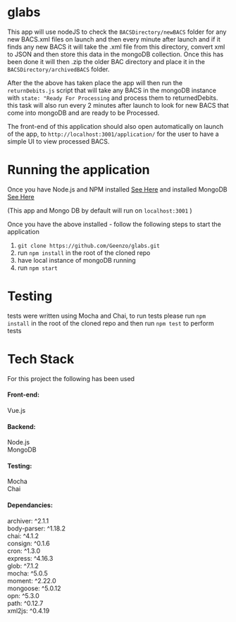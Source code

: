 # glabs
This app will use nodeJS to check the `BACSDirectory/newBACS` folder for any new BACS.xml files on launch and then every minute after launch and if it finds any new BACS it will
take the .xml file from this directory, convert xml to JSON and then store this data in the mongoDB collection. Once this has been done it will then .zip the older BAC directory
and place it in the `BACSDirectory/archivedBACS` folder.

After the the above has taken place the app will then run the `returnDebits.js` script that will take any BACS in the mongoDB instance with `state: "Ready For Processing` and process them to returnedDebits. this task will also run every 2 minutes after launch to look for new BACS that come into mongoDB and are ready to be Processed.

The front-end of this application should also open automatically on launch of the app, to `http://localhost:3001/application/` for the user to have a simple UI to view processed BACS.

# Running the application
Once you have Node.js and NPM installed [See Here](https://docs.npmjs.com/getting-started/installing-node)
and installed MongoDB [See Here](https://docs.mongodb.com/manual/installation/)

(This app and Mongo DB by default will run on `localhost:3001` )

Once you have the above installed - follow the following steps to start the application

1. `git clone https://github.com/Geenzo/glabs.git`
2. run `npm install` in the root of the cloned repo
3. have local instance of mongoDB running
4. run `npm start`

# Testing

 tests were written using Mocha and Chai, to run tests please run `npm install` 
 in the root of the cloned repo and then run `npm test` to perform tests

 # Tech Stack

 For this project the following has been used

 <h4>Front-end:</h4>
 Vue.js

 <h4>Backend:</h4>
 Node.js<br>
 MongoDB

<h4>Testing:</h4>
Mocha<br>
Chai

<h4>Dependancies:</h4>
archiver: ^2.1.1<br>
body-parser: ^1.18.2<br>
chai: ^4.1.2<br>
consign: ^0.1.6<br>
cron: ^1.3.0<br>
express: ^4.16.3<br>
glob: ^7.1.2<br>
mocha: ^5.0.5<br>
moment: ^2.22.0<br>
mongoose: ^5.0.12<br>
opn: ^5.3.0<br>
path: ^0.12.7<br>
xml2js: ^0.4.19<br>